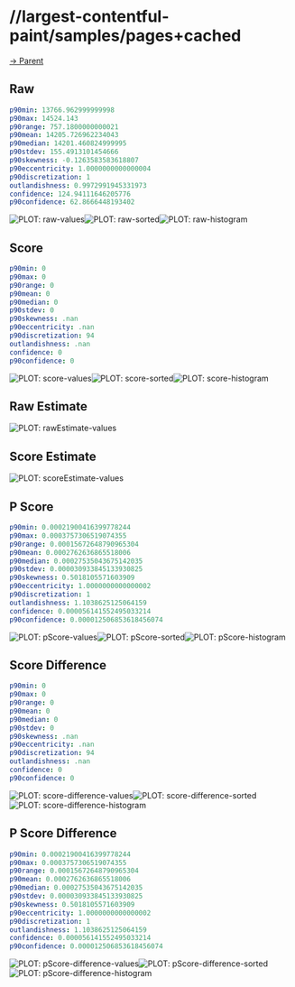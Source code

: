 
# //largest-contentful-paint/samples/pages+cached

[→ Parent](../..)


## Raw


```yaml
p90min: 13766.962999999998
p90max: 14524.143
p90range: 757.1800000000021
p90mean: 14205.726962234043
p90median: 14201.460824999995
p90stdev: 155.4913101454666
p90skewness: -0.1263583583618807
p90eccentricity: 1.0000000000000004
p90discretization: 1
outlandishness: 0.9972991945331973
confidence: 124.94111646205776
p90confidence: 62.8666448193402

```

![PLOT: raw-values](./raw/values.svg)![PLOT: raw-sorted](./raw/sorted.svg)![PLOT: raw-histogram](./raw/histogram.svg)
## Score


```yaml
p90min: 0
p90max: 0
p90range: 0
p90mean: 0
p90median: 0
p90stdev: 0
p90skewness: .nan
p90eccentricity: .nan
p90discretization: 94
outlandishness: .nan
confidence: 0
p90confidence: 0

```

![PLOT: score-values](./score/values.svg)![PLOT: score-sorted](./score/sorted.svg)![PLOT: score-histogram](./score/histogram.svg)
## Raw Estimate

![PLOT: rawEstimate-values](./rawEstimate/values.svg)
## Score Estimate

![PLOT: scoreEstimate-values](./scoreEstimate/values.svg)
## P Score


```yaml
p90min: 0.00021900416399778244
p90max: 0.0003757306519074355
p90range: 0.00015672648790965304
p90mean: 0.0002762636865518006
p90median: 0.00027535043675142035
p90stdev: 0.000030933845133930825
p90skewness: 0.5018105571603909
p90eccentricity: 1.0000000000000002
p90discretization: 1
outlandishness: 1.1038625125064159
confidence: 0.000056141552495033214
p90confidence: 0.000012506853618456074

```

![PLOT: pScore-values](./pScore/values.svg)![PLOT: pScore-sorted](./pScore/sorted.svg)![PLOT: pScore-histogram](./pScore/histogram.svg)
## Score Difference


```yaml
p90min: 0
p90max: 0
p90range: 0
p90mean: 0
p90median: 0
p90stdev: 0
p90skewness: .nan
p90eccentricity: .nan
p90discretization: 94
outlandishness: .nan
confidence: 0
p90confidence: 0

```

![PLOT: score-difference-values](./score-difference/values.svg)![PLOT: score-difference-sorted](./score-difference/sorted.svg)![PLOT: score-difference-histogram](./score-difference/histogram.svg)
## P Score Difference


```yaml
p90min: 0.00021900416399778244
p90max: 0.0003757306519074355
p90range: 0.00015672648790965304
p90mean: 0.0002762636865518006
p90median: 0.00027535043675142035
p90stdev: 0.000030933845133930825
p90skewness: 0.5018105571603909
p90eccentricity: 1.0000000000000002
p90discretization: 1
outlandishness: 1.1038625125064159
confidence: 0.000056141552495033214
p90confidence: 0.000012506853618456074

```

![PLOT: pScore-difference-values](./pScore-difference/values.svg)![PLOT: pScore-difference-sorted](./pScore-difference/sorted.svg)![PLOT: pScore-difference-histogram](./pScore-difference/histogram.svg)
